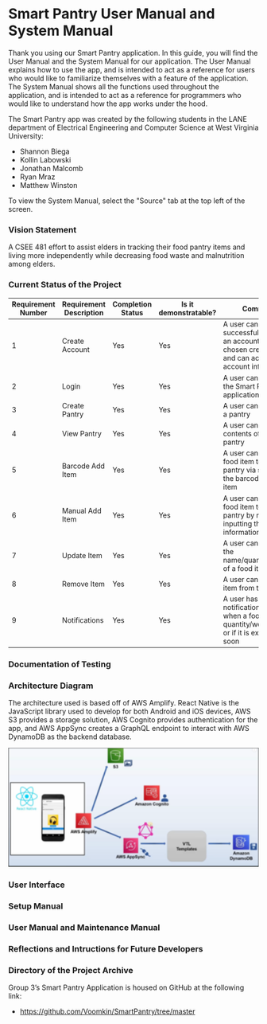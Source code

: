 # Smart Pantry User Manual and System Manual
Thank you using our Smart Pantry application. In this guide, you will find the User Manual and the System Manual for our application. The User Manual explains how to use the app, and is intended to act as a reference for users who would like to familiarize themselves with a feature of the application. The System Manual shows all the functions used throughout the application, and is intended to act as a reference for programmers who would like to understand how the app works under the hood.

The Smart Pantry app was created by the following students in the LANE department of Electrical Engineering and Computer Science at West Virginia University:
- Shannon Biega
- Kollin Labowski
- Jonathan Malcomb
- Ryan Mraz
- Matthew Winston

To view the System Manual, select the "Source" tab at the top left of the screen.

### Vision Statement
A CSEE 481 effort to assist elders in tracking their food pantry items and living more independently while decreasing food waste and malnutrition among elders.  

### Current Status of the Project
| Requirement Number | Requirement Description | Completion Status | Is it demonstratable? | Comment                                                                                                    |
|--------------------|-------------------------|-------------------|-----------------------|------------------------------------------------------------------------------------------------------------|
| 1                  | Create Account          | Yes               | Yes                   | A user can successfully create an account with their chosen credentials and can access account information |
| 2                  | Login                   | Yes               | Yes                   | A user can login to the Smart Pantry application                                                           |
| 3                  | Create Pantry           | Yes               | Yes                   | A user can to create a pantry                                                                              |
| 4                  | View Pantry             | Yes               | Yes                   | A user can view the contents of the pantry                                                                 |
| 5                  | Barcode Add Item        | Yes               | Yes                   | A user can add a food item to their pantry via scanning the barcode of the item                            |
| 6                  | Manual Add Item         | Yes               | Yes                   | A user can add a food item to their pantry by manually inputting the information                           |
| 7                  | Update Item             | Yes               | Yes                   | A user can modify the name/quantity/weight of a food item                                                  |
| 8                  | Remove Item             | Yes               | Yes                   | A user can remove an item from the pantry                                                                  |
| 9                  | Notifications           | Yes               | Yes                   | A user has a notification displayed when a food item's quantity/weight is low or if it is expiring soon    |

### Documentation of Testing

### Architecture Diagram

The architecture used is based off of AWS Amplify. React Native is the JavaScript library used to develop for both Android and iOS devices, AWS S3 provides a storage solution, AWS Cognito provides authentication for the app, and AWS AppSync creates a GraphQL endpoint to interact with AWS DynamoDB as the backend database. 

![Architecture Diagram](/assets/images/arch_diagram.png)

### User Interface
### Setup Manual
### User Manual and Maintenance Manual
### Reflections and Intructions for Future Developers
### Directory of the Project Archive

Group 3’s Smart Pantry Application is housed on GitHub at the following link:
- https://github.com/Voomkin/SmartPantry/tree/master 